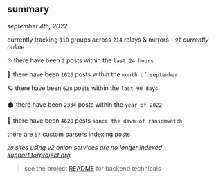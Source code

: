 
## summary
_september 4th, 2022_

currently tracking `118` groups across `214` relays & mirrors - _`91` currently online_

⏲ there have been `2` posts within the `last 24 hours`

🦈 there have been `1026` posts within the `month of september`

🪐 there have been `628` posts within the `last 90 days`

🏚 there have been `2334` posts within the `year of 2022`

🦕 there have been `4620` posts `since the dawn of ransomwatch`

there are `57` custom parsers indexing posts

_`20` sites using v2 onion services are no longer indexed - [support.torproject.org](https://support.torproject.org/onionservices/v2-deprecation/)_

> see the project [README](https://github.com/joshhighet/ransomwatch#ransomwatch--) for backend technicals
